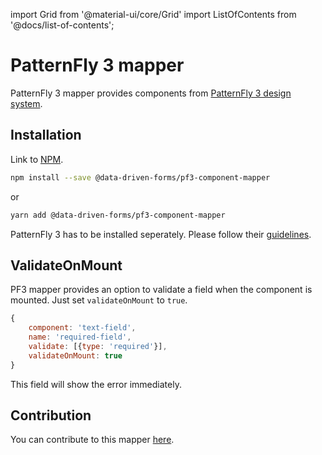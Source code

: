 import Grid from '@material-ui/core/Grid'
import ListOfContents from '@docs/list-of-contents';

<Grid container item>
<Grid item xs={12} md={10}>

# PatternFly 3 mapper

PatternFly 3 mapper provides components from [PatternFly 3 design system](https://www.patternfly.org/v3/).

## Installation

Link to [NPM](https://www.npmjs.com/package/@data-driven-forms/pf3-component-mapper).

```sh
npm install --save @data-driven-forms/pf3-component-mapper
```
or
```sh
yarn add @data-driven-forms/pf3-component-mapper
```

PatternFly 3 has to be installed seperately. Please follow their [guidelines](https://github.com/patternfly/patternfly-react/tree/patternfly-3#Setup).

## ValidateOnMount

PF3 mapper provides an option to validate a field when the component is mounted. Just set `validateOnMount` to `true`.

```jsx
{
    component: 'text-field',
    name: 'required-field',
    validate: [{type: 'required'}],
    validateOnMount: true
}
```

This field will show the error immediately.

## Contribution

You can contribute to this mapper [here](https://github.com/data-driven-forms/react-forms/tree/master/packages/pf3-component-mapper).

</Grid>
<Grid item xs={false} md={2}>
  <ListOfContents file="mappers/pf3-component-mapper" />
</Grid>
</Grid>
